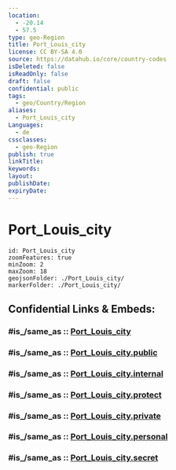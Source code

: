 ```yaml
---
location:
  - -20.14
  - 57.5
type: geo-Region
title: Port_Louis_city
license: CC BY-SA 4.0
source: https://datahub.io/core/country-codes
isDeleted: false
isReadOnly: false
draft: false
confidential: public
tags:
  - geo/Country/Region
aliases:
  - Port_Louis_city
Languages:
  - de
cssclasses:
  - geo-Region
publish: true
linkTitle:
keywords:
layout:
publishDate:
expiryDate:
---
```


# Port_Louis_city

```leaflet
id: Port_Louis_city
zoomFeatures: true 
minZoom: 2 
maxZoom: 18
geojsonFolder: ./Port_Louis_city/
markerFolder: ./Port_Louis_city/
```


## Confidential Links & Embeds: 

### #is_/same_as :: [Port_Louis_city](/_Standards/Earth/Continent/Africa/Africa~East/Mauritius/Districts~Mauritius/Port_Louis_city.md) 

### #is_/same_as :: [Port_Louis_city.public](/_public/Earth/Continent/Africa/Africa~East/Mauritius/Districts~Mauritius/Port_Louis_city.public.md) 

### #is_/same_as :: [Port_Louis_city.internal](/_internal/Earth/Continent/Africa/Africa~East/Mauritius/Districts~Mauritius/Port_Louis_city.internal.md) 

### #is_/same_as :: [Port_Louis_city.protect](/_protect/Earth/Continent/Africa/Africa~East/Mauritius/Districts~Mauritius/Port_Louis_city.protect.md) 

### #is_/same_as :: [Port_Louis_city.private](/_private/Earth/Continent/Africa/Africa~East/Mauritius/Districts~Mauritius/Port_Louis_city.private.md) 

### #is_/same_as :: [Port_Louis_city.personal](/_personal/Earth/Continent/Africa/Africa~East/Mauritius/Districts~Mauritius/Port_Louis_city.personal.md) 

### #is_/same_as :: [Port_Louis_city.secret](/_secret/Earth/Continent/Africa/Africa~East/Mauritius/Districts~Mauritius/Port_Louis_city.secret.md)

